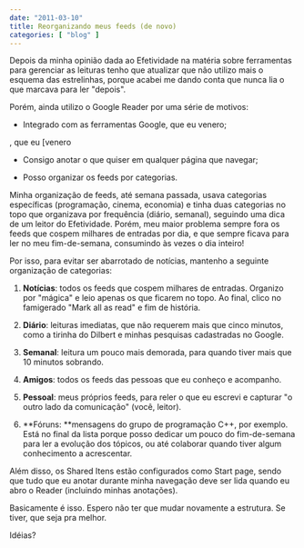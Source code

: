 ```yaml
---
date: "2011-03-10"
title: Reorganizando meus feeds (de novo)
categories: [ "blog" ]
---
```

Depois da minha opinião dada ao Efetividade na matéria sobre ferramentas para gerenciar as leituras tenho que atualizar que não utilizo mais o esquema das estrelinhas, porque acabei me dando conta que nunca lia o que marcava para ler "depois".

Porém, ainda utilizo o Google Reader por uma série de motivos:

	
  * Integrado com as ferramentas Google, que eu venero;

	
, que eu [venero

	
  * Consigo anotar o que quiser em qualquer página que navegar;

	
  * Posso organizar os feeds por categorias.



Minha organização de feeds, até semana passada, usava categorias específicas (programação, cinema, economia) e tinha duas categorias no topo que organizava por frequência (diário, semanal), seguindo uma dica de um leitor do Efetividade. Porém, meu maior problema sempre fora os feeds que cospem milhares de entradas por dia, e que sempre ficava para ler no meu fim-de-semana, consumindo às vezes o dia inteiro!

Por isso, para evitar ser abarrotado de notícias, mantenho a seguinte organização de categorias:



	
  1. **Notícias**: todos os feeds que cospem milhares de entradas. Organizo por "mágica" e leio apenas os que ficarem no topo. Ao final, clico no famigerado "Mark all as read" e fim de história.

	
  2. **Diário**: leituras imediatas, que não requerem mais que cinco minutos, como a tirinha do Dilbert e minhas pesquisas cadastradas no Google.

	
  3. **Semanal**: leitura um pouco mais demorada, para quando tiver mais que 10 minutos sobrando.

	
  4. **Amigos**: todos os feeds das pessoas que eu conheço e acompanho.

	
  5. **Pessoal**: meus próprios feeds, para reler o que eu escrevi e capturar "o outro lado da comunicação" (você, leitor).

	
  6. **Fóruns: **mensagens do grupo de programação C++, por exemplo. Está no final da lista porque posso dedicar um pouco do fim-de-semana para ler a evolução dos tópicos, ou até colaborar quando tiver algum conhecimento a acrescentar.

Além disso, os Shared Itens estão configurados como Start page, sendo que tudo que eu anotar durante minha navegação deve ser lida quando eu abro o Reader (incluindo minhas anotações).

Basicamente é isso. Espero não ter que mudar novamente a estrutura. Se tiver, que seja pra melhor.

Idéias?
